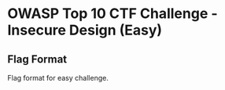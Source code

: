 # OWASP Top 10 CTF Challenge - Insecure Design (Easy)

## Flag Format
Flag format for easy challenge.  
